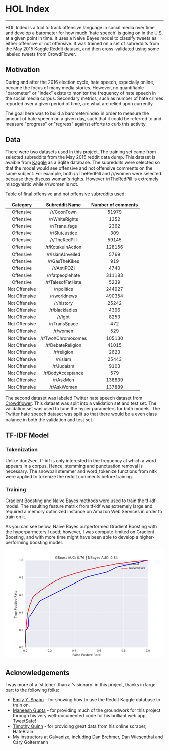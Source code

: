 # HOL Index
---
HOL Index is a tool to track offensive language in social media over time and develop a barometer for how much 'hate speech' is going on in the U.S. at a given point in time.  It uses a Naive Bayes model to classify tweets as either offensive or not offensive.  It was trained on a set of subreddits from the May 2015 Kaggle Reddit dataset, and then cross-validated using some labeled tweets from CrowdFlower.  

## Motivation
During and after the 2016 election cycle, hate speech, especially online, became the focus of many media stories.  However, no quantifiable "barometer" or "index" exists to monitor the frequency of hate speech in the social media corpus.  Secondary metrics, such as number of hate crimes reported over a given period of time, are what are relied upon currently.

The goal here was to build a barometer/index in order to measure the amount of hate speech on a given day, such that it could be referred to and measure "progress" or "regress" against efforts to curb this activity.

## Data

There were two datasets used in this project. The training set came from selected subreddits from the May 2015 reddit data dump. This dataset is avaible from [Kaggle]( https://www.kaggle.com/c/reddit-comments-may-2015 ) as a Sqlite database. The subreddits were selected so that the model would see offensive and not offensive comments on the same subject. For example, both /r/TheRedPill and /r/women were selected because they discuss woman's rights. However /r/TheRedPill is extremely misogynistic while /r/women is not.

Table of final offensive and not offensive subreddits used:

| Category | Subreddit Name | Number of comments|
|:----: | :---: | :----: |
| Offensive | /r/CoonTown | 51979 |
| Offensive  | /r/WhiteRights | 1352 |
| Offensive | /r/Trans_fags | 2362 |
| Offensive | /r/SlutJustice | 309 |
| Offensive | /r/TheRedPill | 59145 |
| Offensive | /r/KotakuInAction | 128156 |
| Offensive | /r/IslamUnveiled | 5769 |
| Offensive | /r/GasTheKikes | 919 |
| Offensive | /r/AntiPOZi | 4740 |
| Offensive | /r/fatpeoplehate | 311183 |
| Offensive | /r/TalesofFatHate | 5239 |
| Not Offensive | /r/politics | 244927 |
| Not Offensive | /r/worldnews | 490354 |
| Not Offensive | /r/history | 25242 |
| Not Offensive | /r/blackladies | 4396 |
| Not Offensive| /r/lgbt | 8253 |
| Not Offensive | /r/TransSpace | 472 |
| Not Offensive | /r/women | 529 |
| Not Offensive | /r/TwoXChromosomes | 105130 |
| Not Offensive | /r/DebateReligion | 41015 |
| Not Offensive | /r/religion | 2623 |
| Not Offensive | /r/islam | 25443 |
| Not Offensive | /r/Judaism | 9103 |
| Not Offensive | /r/BodyAcceptance | 579 |
| Not Offensive | /r/AskMen | 138839 |
| Not Offensive | /r/AskWomen | 137889 |

The second dataset was labeled Twitter hate speech dataset from [Crowdflower](https://www.crowdflower.com/data-for-everyone/). This dataset was split into a validation set and test set. The validation set was used to tune the hyper parameters for both models. The Twitter hate speech dataset was split so that there would be a even class balance in both the validation and test set.

## TF-IDF Model

### Tokenization

Unlike doc2vec, tf-idf is only interested in the frequency at which a word appears in a corpus. Hence, stemming and punctuation removal is necessary. The snowball stemmer and word_tokenize functions from nltk were applied to tokenize the reddit comments before training.


### Training

Gradient Boosting and Naive Bayes methods were used to train the tf-idf model. The resulting feature matrix from tf-idf was extremely large and required a memory optimized instance on Amazon Web Services in order to train on it.

As you can see below, Naive Bayes outperformed Gradient Boosting with the hyperparmeters I used; however, I was compute-limited on Gradient Boosting, and with more time might have been able to develop a higher-performing boosting model.

![jpg](images/testROC_2.jpg)

## Acknowledgements
I was more of a 'stitcher' than a 'visionary' in this project, thanks in large part to the following folks:

- [Emily Y. Spahn](https://github.com/eyspahn/OnlineHateSpeech) - for showing how to use the Reddit Kaggle database to train on.
- [Maneesh Gupta](https://github.com/mgupta011235/TweetSafe) - for providing much of the groundwork for this project through his very well-documented code for his brilliant web app, TweetSafe!  
- [Timothy Quinn](https://www.hatebase.org/hatebrain) - for providing great data from his online scraper, HateBrain.
- My instructors at Galvanize, including Dan Brehmer, Dan Wiesenthal and Cary Goltermann 
